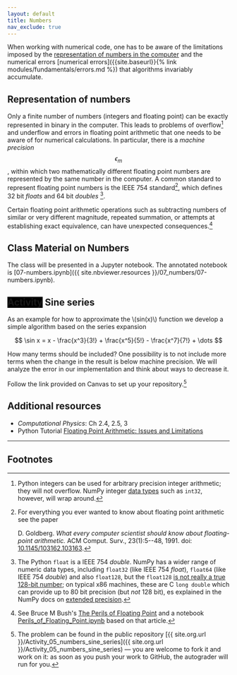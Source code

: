 ```yaml
---
layout: default
title: Numbers
nav_exclude: true
---
```


When working with numerical code, one has to be aware of the
limitations imposed by the [representation of numbers in the
computer](#representation-of-numbers) and the numerical errors
[numerical errors]({{site.baseurl}}{% link modules/fundamentals/errors.md
%}) that algorithms invariably accumulate.

## Representation of numbers

Only a finite number of numbers (integers and floating point) can be
exactly represented in binary in the computer. This leads to problems
of overflow[^1] and underflow and errors in floating point arithmetic that
one needs to be aware of for numerical calculations. In particular,
there is a *machine precision* $$\epsilon_m$$, within which two
mathematically different floating point numbers are represented by the
same number in the computer. A common standard to represent floating
point numbers is the IEEE 754 standard[^2], which defines 32 bit *floats*
and 64 bit *doubles* [^3]. 

Certain floating point arithmetic operations such as subtracting
numbers of similar or very different magnitude, repeated summation, or
attempts at establishing exact equivalence, can have unexpected
consequences.[^4]


## Class Material on Numbers

The class will be presented in a Jupyter notebook. The annotated
notebook is
[07-numbers.ipynb]({{ site.nbviewer.resources }}/07_numbers/07-numbers.ipynb).

## <span class="label" style="background: black">Activity</span> Sine series

As an example for how to approximate the \\(sin(x)\\) function we develop
a simple algorithm based on the series expansion 

$$
\sin x = x - \frac{x^3}{3!} + \frac{x^5}{5!} - \frac{x^7}{7!} + \dots
$$

How many terms should be included? One possibility is to not include
more terms when the change in the result is below machine
precision. We will analyze the error in our implementation and think
about ways to decrease it.

Follow the link provided on Canvas to set up your repository.[^5]



## Additional resources

* _Computational Physics_: Ch 2.4, 2.5, 3
* Python Tutorial
[Floating Point Arithmetic: Issues and Limitations](https://docs.python.org/3/tutorial/floatingpoint.html)



------------------------------------------------------------

## Footnotes

[^1]:

     Python integers can be used for arbitrary precision integer
     arithmetic; they will not overflow. NumPy integer
     [data types](https://numpy.org/doc/stable/user/basics.types.html)
     such as `int32`, however, will wrap around.

[^2]:

     For everything you ever wanted to know about floating point
     arithmetic see the paper

       D. Goldberg. *What every computer scientist should know about
       floating-point arithmetic.* ACM Comput. Surv.,
       23(1):5--48, 1991. doi:
       [10.1145/103162.103163](https://doi.org/10.1145/103162.103163).

[^3]:

     The Python `float` is a IEEE 754 *double*. NumPy has a wider
     range of numeric data types, including `float32` (like IEEE 754 *float*),
     `float64` (like IEEE 754 *double*) and also `float128`, but the `float128`
     [is not really a true 128-bit
	 number](https://stackoverflow.com/a/17023995/); on typical x86
	 machines, these are C `long double` which can provide up to 80
	 bit precision (but *not* 128 bit), es explained in the NumPy docs
	 on [extended
	 precision](https://numpy.org/doc/stable/user/basics.types.html#extended-precision). 
	 


[^4]:

     See Bruce M Bush's
     [The Perils of Floating Point](http://www.lahey.com/float.htm)
     and a notebook
     [Perils_of_Floating_Point.ipynb]({{site.nbviewer.resources}}/07_numbers/Perils_of_Floating_Point.ipynb)
     based on that article.

[^5]:

     The problem can be found in the public repository [{{ site.org.url
     }}/Activity_05_numbers_sine_series]({{ site.org.url
     }}/Activity_05_numbers_sine_series) — you are welcome to fork it
	 and work on it: as soon as you push your work to GitHub, the
	 autograder will run for you.
